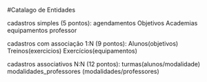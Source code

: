 #Catalago de Entidades

cadastros simples (5 pontos):
agendamentos
Objetivos
Academias
equipamentos
professor



cadastros com associação 1:N (9 pontos):
Alunos(objetivos)
Treinos(exercicios)
Exercícios(equipamentos)



cadastros associativos N:N (12 pontos):
turmas(alunos/modalidade)
modalidades_professores (modalidades/professores)
